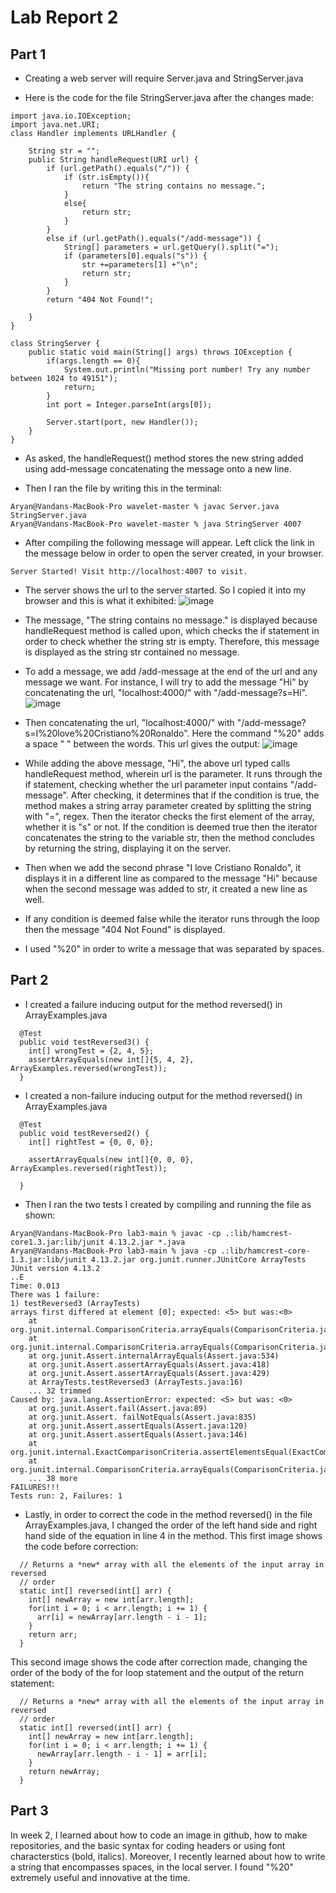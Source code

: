 # **Lab Report 2**
## Part 1

* Creating a web server will require Server.java and StringServer.java

* Here is the code for the file StringServer.java after the changes made:

```
import java.io.IOException;
import java.net.URI;
class Handler implements URLHandler {

    String str = "";
    public String handleRequest(URI url) {
        if (url.getPath().equals("/")) {
            if (str.isEmpty()){
                return "The string contains no message.";
            }
            else{
                return str;
            }
        }
        else if (url.getPath().equals("/add-message")) {
            String[] parameters = url.getQuery().split("=");
            if (parameters[0].equals("s")) {
                str +=parameters[1] +"\n";
                return str;
            }
        } 
        return "404 Not Found!";
        
    }
}

class StringServer {
    public static void main(String[] args) throws IOException {
        if(args.length == 0){
            System.out.println("Missing port number! Try any number between 1024 to 49151");
            return;
        }
        int port = Integer.parseInt(args[0]);

        Server.start(port, new Handler());
    }
}
```

* As asked, the handleRequest() method stores the new string added using add-message concatenating the message onto a new line.

* Then I ran the file by writing this in the terminal:

```
Aryan@Vandans-MacBook-Pro wavelet-master % javac Server.java StringServer.java
Aryan@Vandans-MacBook-Pro wavelet-master % java StringServer 4007
```
* After compiling the following message will appear. Left click the link in the message below in order to open the server created, in your browser.
```
Server Started! Visit http://localhost:4007 to visit.
```

* The server shows the url to the server started. So I copied it into my browser and this is what it exhibited:
![image](/cse15llab2h.png)

* The message, "The string contains no message." is displayed because handleRequest method is called upon, which checks the if statement in order to check whether the string str is empty. Therefore, this message is displayed as the string str contained no message.

* To add a message, we add /add-message at the end of the url and any message we want. For instance, I will try to add the message "Hi" by concatenating the url, "localhost:4000/" with "/add-message?s=Hi".
![image](/cse15llab2i.png)


* Then concatenating the url, "localhost:4000/" with "/add-message?s=I%20love%20Cristiano%20Ronaldo". Here the command "%20" adds a space " " between the words. This url gives the output:
![image](/cse15llab2j.png)

* While adding the above message, "Hi", the above url typed calls handleRequest method, wherein url is the parameter. It runs through the if statement, checking whether the url parameter input contains "/add-message". After checking, it determines that if the condition is true, the method makes a string array parameter created by splitting the string with "=", regex. Then the iterator checks the first element of the array, whether it is "s" or not. If the condition is deemed true then the iterator concatenates the string to the variable str, then the method concludes by returning the string, displaying it on the server.


* Then when we add the second phrase "I love Cristiano Ronaldo", it displays it in a different line as compared to the message "Hi" because when the second message was added to str, it created a new line as well.

* If any condition is deemed false while the iterator runs through the loop then the  message "404 Not Found" is displayed.

* I used "%20" in order to write a message that was separated by spaces.


## Part 2

* I created a failure inducing output for the method reversed() in ArrayExamples.java

```
  @Test
  public void testReversed3() {
    int[] wrongTest = {2, 4, 5};
    assertArrayEquals(new int[]{5, 4, 2}, ArrayExamples.reversed(wrongTest));
  }
```

* I created a non-failure inducing output for the method reversed() in ArrayExamples.java

```
  @Test
  public void testReversed2() {
    int[] rightTest = {0, 0, 0};
    
    assertArrayEquals(new int[]{0, 0, 0}, ArrayExamples.reversed(rightTest));
    
  }
```

* Then I ran the two tests I created by compiling and running the file as shown:

```
Aryan@Vandans-MacBook-Pro lab3-main % javac -cp .:lib/hamcrest-core1.3.jar:lib/junit 4.13.2.jar *.java
Aryan@Vandans-MacBook-Pro lab3-main % java -cp .:lib/hamcrest-core-1.3.jar:lib/junit 4.13.2.jar org.junit.runner.JUnitCore ArrayTests JUnit version 4.13.2
..E
Time: 0.013
There was 1 failure:
1) testReversed3 (ArrayTests)
arrays first differed at element [0]; expected: <5> but was:<0>
    at org.junit.internal.ComparisonCriteria.arrayEquals(ComparisonCriteria.java:78)
    at org.junit.internal.ComparisonCriteria.arrayEquals(ComparisonCriteria.java:28) 
    at org.junit.Assert.internalArrayEquals(Assert.java:534)
    at org.junit.Assert.assertArrayEquals(Assert.java:418) 
    at org.junit.Assert.assertArrayEquals(Assert.java:429) 
    at ArrayTests.testReversed3 (ArrayTests.java:16)
    ... 32 trimmed
Caused by: java.lang.AssertionError: expected: <5> but was: <0>
    at org.junit.Assert.fail(Assert.java:89)
    at org.junit.Assert. failNotEquals(Assert.java:835)
    at org.junit.Assert.assertEquals(Assert.java:120)
    at org.junit.Assert.assertEquals(Assert.java:146)
    at org.junit.internal.ExactComparisonCriteria.assertElementsEqual(ExactComparisonCriteria.java:8)
    at org.junit.internal.ComparisonCriteria.arrayEquals(ComparisonCriteria.java:76)
    ... 38 more
FAILURES!!!
Tests run: 2, Failures: 1
```

* Lastly, in order to correct the code in the method reversed() in the file ArrayExamples.java, I changed the order of the left hand side and right hand side of the equation in line 4 in the method. 
This first image shows the code before correction:
```
  // Returns a *new* array with all the elements of the input array in reversed
  // order
  static int[] reversed(int[] arr) {
    int[] newArray = new int[arr.length];
    for(int i = 0; i < arr.length; i += 1) {
      arr[i] = newArray[arr.length - i - 1];
    }
    return arr;
  }
```

This second image shows the code after correction made, changing the order of the body of the for loop statement and the output of the return statement:

```
  // Returns a *new* array with all the elements of the input array in reversed
  // order
  static int[] reversed(int[] arr) {
    int[] newArray = new int[arr.length];
    for(int i = 0; i < arr.length; i += 1) {
      newArray[arr.length - i - 1] = arr[i];
    }
    return newArray;
  }
```

## Part 3

In week 2, I learned about how to code an image in github, how to make repositories, and the basic syntax for coding headers or using font characterstics (bold, italics). Moreover, I recently learned about how to write a string that encompasses spaces, in the local server. I found "%20" extremely useful and innovative at the time.



